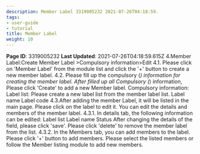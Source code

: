 ```yaml
---
description: Member Label 3319005232 2021-07-26T04:18:59.
tags:
- user-guide
- tutorial
title: Member Label
weight: 10
---
```


**Page ID**: 3319005232
**Last Updated**: 2021-07-26T04:18:59.615Z
4.Member Label:Create Member Label >Compulsory information>Edit
4.1. Please click on 'Member Label' from the module list and click the '+' button to create a new member label.
4.2. Please fill up the compulsory (*) information for creating the member label. After filled up all Compulsory (*) information, Please click 'Create' to add a new Member label. Compulsory information:
Label list: Please create a new label list from the member label list.
Label name
Label code
4.3.After adding the member Label, it will be listed in the main page. Please click on the label to edit it. 
You can edit the details and members of the member label.
4.3.1. In details tab, the following information can be edited:
Label list
Label name
Status
After changing the details of the field, please click 'save'.
Please click 'delete' to remove the member label from the list.
4.3.2. In the Members tab, you can add members to the label. 
Please click '+' button to add members.
Please select the listed members or follow the Member listing module to add new members.